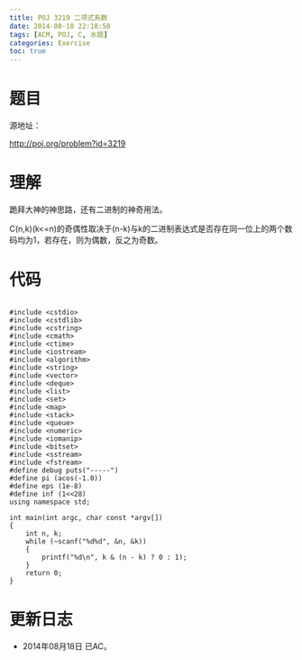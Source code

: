 ```yaml
---
title: POJ 3219 二项式系数
date: 2014-08-18 22:18:58
tags: [ACM, POJ, C, 水题]
categories: Exercise
toc: true
---
```

# 题目
源地址：

http://poj.org/problem?id=3219

# 理解
跪拜大神的神思路，还有二进制的神奇用法。
>
C(n,k)(k<=n)的奇偶性取决于(n-k)与k的二进制表达式是否存在同一位上的两个数码均为1，若存在，则为偶数，反之为奇数。

<!-- more -->

# 代码

```

#include <cstdio>
#include <cstdlib>
#include <cstring>
#include <cmath>
#include <ctime>
#include <iostream>
#include <algorithm>
#include <string>
#include <vector>
#include <deque>
#include <list>
#include <set>
#include <map>
#include <stack>
#include <queue>
#include <numeric>
#include <iomanip>
#include <bitset>
#include <sstream>
#include <fstream>
#define debug puts("-----")
#define pi (acos(-1.0))
#define eps (1e-8)
#define inf (1<<28)
using namespace std;

int main(int argc, char const *argv[])
{
    int n, k;
    while (~scanf("%d%d", &n, &k))
    {
        printf("%d\n", k & (n - k) ? 0 : 1);
    }
    return 0;
}

```

# 更新日志
- 2014年08月18日 已AC。